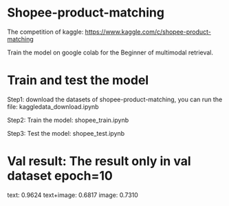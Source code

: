 # Shopee-product-matching

 The competition of kaggle: <https://www.kaggle.com/c/shopee-product-matching>

 Train the model on google colab for the Beginner of multimodal retrieval.

# Train and test the model

   Step1: download the datasets of shopee-product-matching, you can run the file: kaggledata_download.ipynb  

   Step2: Train the model: shopee_train.ipynb  

   Step3: Test the model: shopee_test.ipynb  

# Val result: The result only in val dataset epoch=10
   text: 0.9624
   text+image: 0.6817
   image: 0.7310